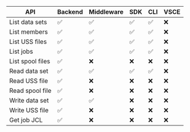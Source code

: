 | API              | Backend | Middleware | SDK | CLI | VSCE |
| ---------------- | ------- | ---------- | --- | --- | ---- |
| List data sets   | ✅      | ✅         | ✅  | ✅  | ❌   |
| List members     | ✅      | ✅         | ✅  | ✅  | ❌   |
| List USS files   | ✅      | ✅         | ✅  | ✅  | ❌   |
| List jobs        | ✅      | ✅         | ✅  | ✅  | ❌   |
| List spool files | ✅      | ❌         | ❌  | ❌  | ❌   |
| Read data set    | ✅      | ✅         | ✅  | ✅  | ❌   |
| Read USS file    | ✅      | ❌         | ❌  | ❌  | ❌   |
| Read spool file  | ✅      | ❌         | ❌  | ❌  | ❌   |
| Write data set   | ✅      | ✅         | ❌  | ❌  | ❌   |
| Write USS file   | ✅      | ❌         | ❌  | ❌  | ❌   |
| Get job JCL      | ✅      | ❌         | ❌  | ❌  | ❌   |
